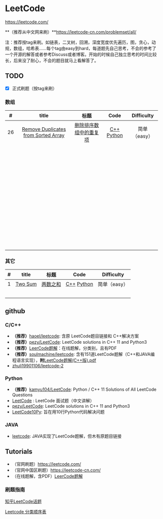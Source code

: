 # LeetCode

https://leetcode.com/

**（推荐从中文网来刷）**https://leetcode-cn.com/problemset/all/

注：推荐按tag来刷。如链表，二叉树，回溯，深度宽度优先遍历，图，贪心，动规，数组，哈希表……每个tag由easy到hard，每道题先自己思考，不会的参考了一个开源的解答或者参考Discuss或者博客。开始的时候自己独立思考的时间比较长，后来没了耐心，不会的题目就马上看解答了。

## TODO

- [x] 正式刷题（按tag来刷）


### 数组

|  #   |                  title                   |                    标题                    |                   Code                   | Difficulty |
| :--: | :--------------------------------------: | :--------------------------------------: | :--------------------------------------: | :--------: |
|  26  | [Remove Duplicates from Sorted Array](https://oj.leetcode.com/problems/remove-duplicates-from-sorted-array/) | [删除排序数组中的重复项](https://leetcode-cn.com/problems/remove-duplicates-from-sorted-array/description/) | [C++](code/0026_RemoveDuplicatesFromSortedArray.cpp) [Python](code/0026_RemoveDuplicatesFromSortedArray.py) |  简单（easy）  |
|      |                                          |                                          |                                          |            |
|      |                                          |                                          |                                          |            |
|      |                                          |                                          |                                          |            |
|      |                                          |                                          |                                          |            |
|      |                                          |                                          |                                          |            |
|      |                                          |                                          |                                          |            |
|      |                                          |                                          |                                          |            |
|      |                                          |                                          |                                          |            |
|      |                                          |                                          |                                          |            |
|      |                                          |                                          |                                          |            |
|      |                                          |                                          |                                          |            |
|      |                                          |                                          |                                          |            |
|      |                                          |                                          |                                          |            |
|      |                                          |                                          |                                          |            |
|      |                                          |                                          |                                          |            |
|      |                                          |                                          |                                          |            |
|      |                                          |                                          |                                          |            |
|      |                                          |                                          |                                          |            |
|      |                                          |                                          |                                          |            |
|      |                                          |                                          |                                          |            |
|      |                                          |                                          |                                          |            |
|      |                                          |                                          |                                          |            |
|      |                                          |                                          |                                          |            |
|      |                                          |                                          |                                          |            |
|      |                                          |                                          |                                          |            |
|      |                                          |                                          |                                          |            |
|      |                                          |                                          |                                          |            |
|      |                                          |                                          |                                          |            |
|      |                                          |                                          |                                          |            |
|      |                                          |                                          |                                          |            |
|      |                                          |                                          |                                          |            |
|      |                                          |                                          |                                          |            |
|      |                                          |                                          |                                          |            |
|      |                                          |                                          |                                          |            |
|      |                                          |                                          |                                          |            |
|      |                                          |                                          |                                          |            |
|      |                                          |                                          |                                          |            |
|      |                                          |                                          |                                          |            |
|      |                                          |                                          |                                          |            |
|      |                                          |                                          |                                          |            |
|      |                                          |                                          |                                          |            |
|      |                                          |                                          |                                          |            |
|      |                                          |                                          |                                          |            |
|      |                                          |                                          |                                          |            |
|      |                                          |                                          |                                          |            |
|      |                                          |                                          |                                          |            |
|      |                                          |                                          |                                          |            |
|      |                                          |                                          |                                          |            |
|      |                                          |                                          |                                          |            |
|      |                                          |                                          |                                          |            |
|      |                                          |                                          |                                          |            |
|      |                                          |                                          |                                          |            |
|      |                                          |                                          |                                          |            |
|      |                                          |                                          |                                          |            |
|      |                                          |                                          |                                          |            |
|      |                                          |                                          |                                          |            |
|      |                                          |                                          |                                          |            |
|      |                                          |                                          |                                          |            |



### 其它

|  #   |                  title                   |                    标题                    |                   Code                   | Difficulty |
| :--: | :--------------------------------------: | :--------------------------------------: | :--------------------------------------: | :--------: |
|  1   | [Two Sum](https://leetcode.com/problems/two-sum/description/) | [两数之和](https://leetcode-cn.com/problems/two-sum/description/) | [C++](0001_RTwoSum.cpp) [Python](0001_RTwoSum.py) |  简单（easy）  |
|      |                                          |                                          |                                          |            |
|      |                                          |                                          |                                          |            |
|      |                                          |                                          |                                          |            |
|      |                                          |                                          |                                          |            |
|      |                                          |                                          |                                          |            |





## github

### C/C++

- **（推荐）**[haoel/leetcode](https://github.com/haoel/leetcode): 含原 LeetCode题目链接和 C++解决方案
- **（推荐）**[pezy/LeetCode](https://github.com/pezy/LeetCode): LeetCode solutions in C++ 11 and Python3
- **（推荐）**[LeerCode题解](https://legacy.gitbook.com/book/siddontang/leetcode-solution/details)：在线题解，分类别，且有PDF
- **（推荐）**[soulmachine/leetcode](https://github.com/soulmachine/leetcode): 含有151道LeetCode题解（C++和JAVA编程语言实现），**附**[LeetCode题解(C++版).pdf](https://github.com/soulmachine/leetcode/raw/master/C%2B%2B/leetcode-cpp.pdf)
- [zhuli19901106/leetcode-2](https://github.com/zhuli19901106/leetcode-2)

### Python

- **（推荐）**[kamyu104/LeetCode](https://github.com/kamyu104/LeetCode): Python / C++ 11 Solutions of All LeetCode Questions
- [LeetCode](https://github.com/apachecn/LeetCode) : LeetCode 面试题（中文讲解）
- [pezy/LeetCode](https://github.com/pezy/LeetCode): LeetCode solutions in C++ 11 and Python3
- [LeetCode10Py](https://github.com/veroyatnost/LeetCode10Py): 旨在用10行Python代码解决问题

### JAVA

- [leetcode](https://github.com/gouthampradhan/leetcode): JAVA实现了LeetCode题解，但木有原题目链接



## Tutorials

- （官网刷题）https://leetcode.com/
- （官网中国区刷题）https://leetcode-cn.com/
- （在线题解，含PDF）[LeerCode题解](https://legacy.gitbook.com/book/siddontang/leetcode-solution/details)

### 刷题指南

[知乎LeetCode话题](https://www.zhihu.com/topic/19925162/hot)

[Leetcode 分类顺序表](https://cspiration.com/leetcodeClassification)

